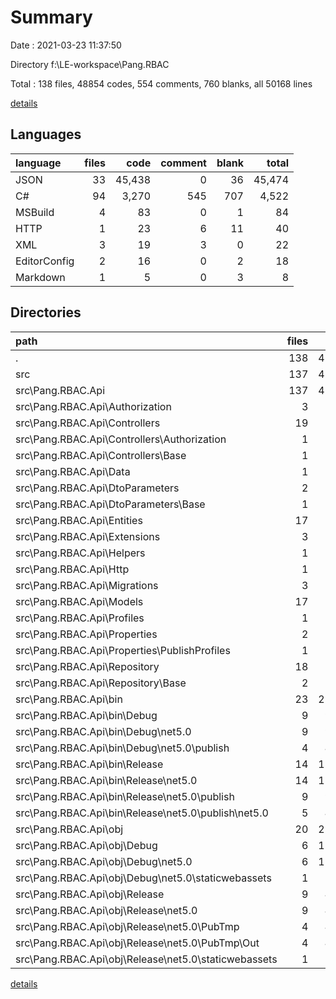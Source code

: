 # Summary

Date : 2021-03-23 11:37:50

Directory f:\LE-workspace\Pang.RBAC

Total : 138 files,  48854 codes, 554 comments, 760 blanks, all 50168 lines

[details](details.md)

## Languages
| language | files | code | comment | blank | total |
| :--- | ---: | ---: | ---: | ---: | ---: |
| JSON | 33 | 45,438 | 0 | 36 | 45,474 |
| C# | 94 | 3,270 | 545 | 707 | 4,522 |
| MSBuild | 4 | 83 | 0 | 1 | 84 |
| HTTP | 1 | 23 | 6 | 11 | 40 |
| XML | 3 | 19 | 3 | 0 | 22 |
| EditorConfig | 2 | 16 | 0 | 2 | 18 |
| Markdown | 1 | 5 | 0 | 3 | 8 |

## Directories
| path | files | code | comment | blank | total |
| :--- | ---: | ---: | ---: | ---: | ---: |
| . | 138 | 48,854 | 554 | 760 | 50,168 |
| src | 137 | 48,849 | 554 | 757 | 50,160 |
| src\Pang.RBAC.Api | 137 | 48,849 | 554 | 757 | 50,160 |
| src\Pang.RBAC.Api\Authorization | 3 | 127 | 25 | 17 | 169 |
| src\Pang.RBAC.Api\Controllers | 19 | 603 | 134 | 104 | 841 |
| src\Pang.RBAC.Api\Controllers\Authorization | 1 | 66 | 11 | 13 | 90 |
| src\Pang.RBAC.Api\Controllers\Base | 1 | 121 | 47 | 35 | 203 |
| src\Pang.RBAC.Api\Data | 1 | 69 | 21 | 13 | 103 |
| src\Pang.RBAC.Api\DtoParameters | 2 | 24 | 6 | 5 | 35 |
| src\Pang.RBAC.Api\DtoParameters\Base | 1 | 17 | 6 | 3 | 26 |
| src\Pang.RBAC.Api\Entities | 17 | 195 | 103 | 18 | 316 |
| src\Pang.RBAC.Api\Extensions | 3 | 40 | 46 | 18 | 104 |
| src\Pang.RBAC.Api\Helpers | 1 | 31 | 0 | 4 | 35 |
| src\Pang.RBAC.Api\Http | 1 | 23 | 6 | 11 | 40 |
| src\Pang.RBAC.Api\Migrations | 3 | 1,351 | 2 | 371 | 1,724 |
| src\Pang.RBAC.Api\Models | 17 | 147 | 153 | 28 | 328 |
| src\Pang.RBAC.Api\Profiles | 1 | 44 | 0 | 16 | 60 |
| src\Pang.RBAC.Api\Properties | 2 | 48 | 3 | 1 | 52 |
| src\Pang.RBAC.Api\Properties\PublishProfiles | 1 | 17 | 3 | 0 | 20 |
| src\Pang.RBAC.Api\Repository | 18 | 394 | 0 | 56 | 450 |
| src\Pang.RBAC.Api\Repository\Base | 2 | 129 | 0 | 27 | 156 |
| src\Pang.RBAC.Api\bin | 23 | 22,839 | 0 | 25 | 22,864 |
| src\Pang.RBAC.Api\bin\Debug | 9 | 9,134 | 0 | 10 | 9,144 |
| src\Pang.RBAC.Api\bin\Debug\net5.0 | 9 | 9,134 | 0 | 10 | 9,144 |
| src\Pang.RBAC.Api\bin\Debug\net5.0\publish | 4 | 4,563 | 0 | 5 | 4,568 |
| src\Pang.RBAC.Api\bin\Release | 14 | 13,705 | 0 | 15 | 13,720 |
| src\Pang.RBAC.Api\bin\Release\net5.0 | 14 | 13,705 | 0 | 15 | 13,720 |
| src\Pang.RBAC.Api\bin\Release\net5.0\publish | 9 | 9,134 | 0 | 10 | 9,144 |
| src\Pang.RBAC.Api\bin\Release\net5.0\publish\net5.0 | 5 | 4,571 | 0 | 5 | 4,576 |
| src\Pang.RBAC.Api\obj | 20 | 22,650 | 41 | 30 | 22,721 |
| src\Pang.RBAC.Api\obj\Debug | 6 | 15,631 | 20 | 12 | 15,663 |
| src\Pang.RBAC.Api\obj\Debug\net5.0 | 6 | 15,631 | 20 | 12 | 15,663 |
| src\Pang.RBAC.Api\obj\Debug\net5.0\staticwebassets | 1 | 1 | 0 | 0 | 1 |
| src\Pang.RBAC.Api\obj\Release | 9 | 4,588 | 21 | 17 | 4,626 |
| src\Pang.RBAC.Api\obj\Release\net5.0 | 9 | 4,588 | 21 | 17 | 4,626 |
| src\Pang.RBAC.Api\obj\Release\net5.0\PubTmp | 4 | 4,563 | 0 | 5 | 4,568 |
| src\Pang.RBAC.Api\obj\Release\net5.0\PubTmp\Out | 4 | 4,563 | 0 | 5 | 4,568 |
| src\Pang.RBAC.Api\obj\Release\net5.0\staticwebassets | 1 | 1 | 0 | 0 | 1 |

[details](details.md)